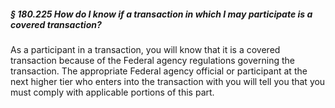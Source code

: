 ##### § 180.225 How do I know if a transaction in which I may participate is a covered transaction? #####

As a participant in a transaction, you will know that it is a covered transaction because of the Federal agency regulations governing the transaction. The appropriate Federal agency official or participant at the next higher tier who enters into the transaction with you will tell you that you must comply with applicable portions of this part.
